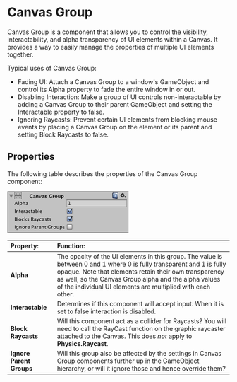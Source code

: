 # Canvas Group

Canvas Group is a component that allows you to control the visibility, interactability, and alpha transparency of UI elements within a Canvas. It provides a way to easily manage the properties of multiple UI elements together.

Typical uses of Canvas Group:

* Fading UI: Attach a Canvas Group to a window's GameObject and control its Alpha property to fade the entire window in or out.
* Disabling Interaction: Make a group of UI controls non-interactable by adding a Canvas Group to their parent GameObject and setting the Interactable property to false.
* Ignoring Raycasts: Prevent certain UI elements from blocking mouse events by placing a Canvas Group on the element or its parent and setting Block Raycasts to false.

## Properties

The following table describes the properties of the Canvas Group component:

![](images/UI_CanvasGroupInspector.png)

|**Property:** |**Function:** |
|:---|:---|
|**Alpha** | The opacity of the UI elements in this group. The value is between 0 and 1 where 0 is fully transparent and 1 is fully opaque. Note that elements retain their own transparency as well, so the Canvas Group alpha and the alpha values of the individual UI elements are multiplied with each other. |
|**Interactable** | Determines if this component will accept input. When it is set to false interaction is disabled. |
|**Block Raycasts** | Will this component act as a collider for Raycasts? You will need to call the RayCast function on the graphic raycaster attached to the Canvas.  This does _not_ apply to **Physics.Raycast**. |
|**Ignore Parent Groups** | Will this group also be affected by the settings in Canvas Group components further up in the GameObject hierarchy, or will it ignore those and hence override them? |